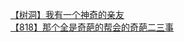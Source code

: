 [【树洞】我有一个神奇的亲友](http://tieba.baidu.com/p/3427461701?see_lz=1&pn=)   
[【818】那个全是奇葩的帮会的奇葩二三事](http://tieba.baidu.com/p/3425909276?see_lz=1&pn=)   

